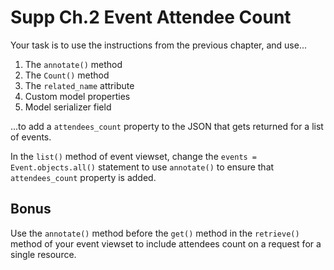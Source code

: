 # Supp Ch.2 Event Attendee Count

Your task is to use the instructions from the previous chapter, and use...

1. The `annotate()` method
1. The `Count()` method
1. The `related_name` attribute
1. Custom model properties
1. Model serializer field

...to add a `attendees_count` property to the JSON that gets returned for a list of events.

In the `list()` method of event viewset, change the `events = Event.objects.all()` statement to use `annotate()` to ensure that `attendees_count` property is added.

## Bonus

Use the `annotate()` method before the `get()` method in the `retrieve()` method of your event viewset to include attendees count on a request for a single resource.
